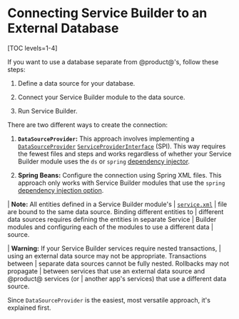 # Connecting Service Builder to an External Database 

[TOC levels=1-4]

If you want to use a database separate from @product@'s, follow these steps:

1.  Define a data source for your database. 

2.  Connect your Service Builder module to the data source. 

3.  Run Service Builder. 

There are two different ways to create the connection:

1.  **`DataSourceProvider`:** This approach involves implementing a
    [`DataSourceProvider`](@platform-ref@/7.2-latest/javadocs/portal-kernel/com/liferay/portal/kernel/dao/jdbc/DataSourceProvider.html)
    [`ServiceProviderInterface`](https://docs.oracle.com/javase/tutorial/sound/SPI-intro.html)
    (SPI). This way requires the fewest files and steps and works regardless of
    whether your Service Builder module uses the `ds` or `spring`
    [dependency injector](/docs/7-2/appdev/-/knowledge_base/a/defining-global-service-information#dependency-injector).

2.  **Spring Beans:** Configure the connection using Spring XML files. This 
    approach only works with Service Builder modules that use the `spring` 
    [dependency injection option](/docs/7-2/appdev/-/knowledge_base/a/defining-global-service-information#dependency-injector). 

| **Note:** All entities defined in a Service Builder module's
| [`service.xml`](/docs/7-2/appdev/-/knowledge_base/a/creating-the-service-xml-file)
| file are bound to the same data source. Binding different entities to
| different data sources requires defining the entities in separate Service
| Builder modules and configuring each of the modules to use a different data
| source.

| **Warning:** If your Service Builder services require nested transactions, 
| using an external data source may not be appropriate. Transactions between
| separate data sources cannot be fully nested. Rollbacks may not propagate
| between services that use an external data source and @product@ services (or
| another app's services) that use a different data source. 

Since `DataSourceProvider` is the easiest, most versatile approach, it's
explained first. 
